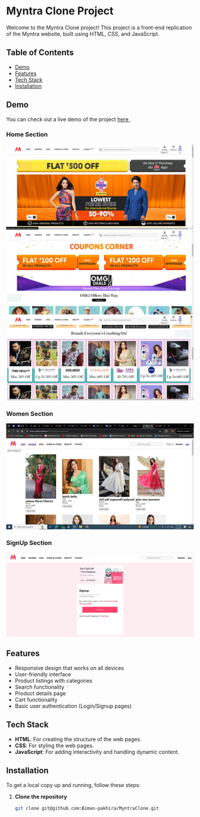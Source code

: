 # Myntra Clone Project

Welcome to the Myntra Clone project! This project is a front-end replication of the Myntra website, built using HTML, CSS, and JavaScript.

## Table of Contents

- [Demo](#demo)
- [Features](#features)
- [Tech Stack](#tech-stack)
- [Installation](#installation)


## Demo

You can check out a live demo of the project <a href ="https://biman-pakhira.github.io/MyntraClone/"> here </a>.

### Home Section 
<img src = "images/HomePage.jpg">
<img src = "images/HomePage2.jpg">
<img src = "images/HomePage3.jpg">

### Women Section
<img src = "images/Women.jpg">

### SignUp Section
<img src = "images/SignUp.jpg">

## Features

- Responsive design that works on all devices
- User-friendly interface
- Product listings with categories
- Search functionality
- Product details page
- Cart functionality
- Basic user authentication (Login/Signup pages)

## Tech Stack

- **HTML**: For creating the structure of the web pages.
- **CSS**: For styling the web pages.
- **JavaScript**: For adding interactivity and handling dynamic content.

## Installation

To get a local copy up and running, follow these steps:

1. **Clone the repository**

   ```bash
   git clone git@github.com:Biman-pakhira/MyntraClone.git
